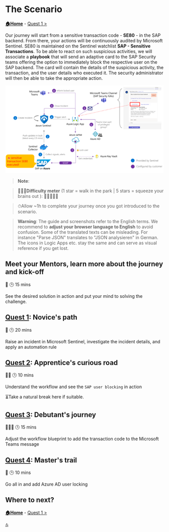 # The Scenario

**[🏠Home](../README.md)** - [ Quest 1 >](quest1.md)

Our journey will start from a sensitive transaction code - **SE80** - in the SAP backend. From there, your actions will be continuously audited by Microsoft Sentinel. SE80 is maintained on the Sentinel watchlist **SAP - Sensitive Transactions**. To be able to react on such suspicious activities, we will associate a **playbook** that will send an adaptive card to the SAP Security teams offering the option to immediately block the respective user on the SAP backend. The card will contain the details of the suspicious activity, the transaction, and the user details who executed it. The security administrator will then be able to take the appropriate action.

<p align="center" width="100%">
<img alt="Connection Details" src="../img/student/Quest0/scenario.png"  width="800">
</p>

> **Note**:

>🏋🏽‍♂️**Difficulty meter** (1 star = walk in the park | 5 stars = squeeze your brains out ): 🌟🌟🌟🌟🌟

>⏱Allow ~1h to complete your journey once you got introduced to the scenario.

> **Warning**: The guide and screenshots refer to the English terms. We recommend to **adjust your browser language to English** to avoid confusion. Some of the translated texts can be misleading. For instance "Parse JSON" translates to "JSON analysieren" in German. The icons in Logic Apps etc. stay the same and can serve as visual reference if you get lost.

## Meet your Mentors, learn more about the journey and kick-off

🌟
🕒 15 mins

See the desired solution in action and put your mind to solving the challenge.

## [Quest 1](quest1.md): Novice's path

🌟
🕒 20 mins

Raise an incident in Microsoft Sentinel, investigate the incident details, and apply an automation rule

## [Quest 2](quest2.md): Apprentice's curious road

🌟🌟
🕒 10 mins

Understand the workflow and see the `SAP user blocking` in action

⏳Take a natural break here if suitable.

## [Quest 3](quest3.md): Debutant's journey

🌟🌟🌟
🕒 15 mins

Adjust the workflow blueprint to add the transaction code to the Microsoft Teams message

## [Quest 4](quest4.md): Master's trail

🌟
🕒 10 mins

Go all in and add Azure AD user locking

## Where to next?

**[🏠Home](../README.md)** - [ Quest 1 >](quest1.md)

[🔝](#)
